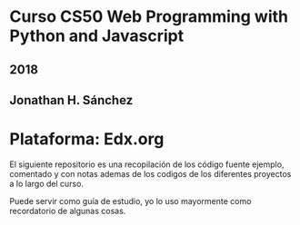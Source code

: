 # Curso CS50 Web Programming with Python and Javascript
## 2018
## Jonathan H. Sánchez


# Plataforma: Edx.org


El siguiente repositorio es una recopilación de los código fuente ejemplo, comentado y con notas ademas de los codigos de los diferentes proyectos a lo largo del curso.

Puede servir como guía de estudio, yo lo uso mayormente como recordatorio de algunas cosas.


